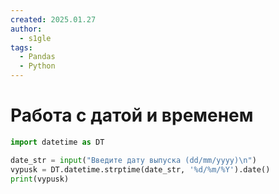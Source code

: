 ```yaml
---
created: 2025.01.27
author:
  - s1gle
tags:
  - Pandas
  - Python
---
```


# Работа с датой и временем

```python
import datetime as DT

date_str = input("Введите дату выпуска (dd/mm/yyyy)\n")
vypusk = DT.datetime.strptime(date_str, '%d/%m/%Y').date()
print(vypusk)
```